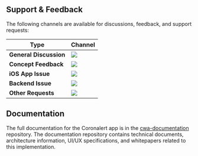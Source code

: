 ## Support & Feedback

The following channels are available for discussions, feedback, and support requests:

| Type                     | Channel                                                |
| ------------------------ | ------------------------------------------------------ |
| **General Discussion**   | <a href="https://github.com/covid-be-app/cwa-documentation/issues/new/choose" title="General Discussion"><img src="https://img.shields.io/github/issues/covid-be-app/cwa-documentation/question.svg?style=flat-square"></a> </a>   |
| **Concept Feedback**    | <a href="https://github.com/covid-be-app/cwa-documentation/issues/new/choose" title="Open Concept Feedback"><img src="https://img.shields.io/github/issues/covid-be-app/cwa-documentation/architecture.svg?style=flat-square"></a>  |
| **iOS App Issue**    | <a href="https://github.com/covid-be-app/cwa-app-ios/issues/new/choose" title="Open iOS Suggestion"><img src="https://img.shields.io/github/issues/covid-be-app/cwa-app-ios?style=flat-square"></a>  |
| **Backend Issue**    | <a href="https://github.com/covid-be-app/cwa-server/issues/new/choose" title="Open Backend Issue"><img src="https://img.shields.io/github/issues/covid-be-app/cwa-server?style=flat-square"></a>  |
| **Other Requests**    | <a href="mailto:covid-be-app.opensource@sap.com" title="Email CWA Team"><img src="https://img.shields.io/badge/email-CWA%20team-green?logo=mail.ru&style=flat-square&logoColor=white"></a>   |

## Documentation

The full documentation for the Coronalert app is in the [cwa-documentation](https://github.com/covid-be-app/cwa-documentation) repository. The documentation repository contains technical documents, architecture information, UI/UX specifications, and whitepapers related to this implementation.
